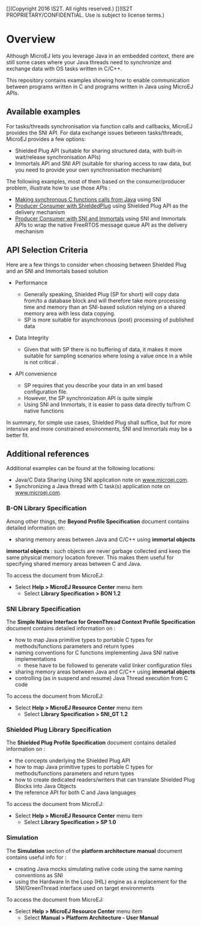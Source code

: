 [](Markdown)
[](Copyright 2016 IS2T. All rights reserved.)
[](IS2T PROPRIETARY/CONFIDENTIAL. Use is subject to license terms.)
# Overview

Although MicroEJ lets you leverage Java in an embedded context, there are still some cases where your Java threads need to synchronize and exchange data with OS tasks written in C/C++.

This repository contains examples showing how to enable communication between programs written in C and programs written in Java using MicroEJ APIs.

## Available examples

For tasks/threads synchronisation via function calls and callbacks, MicroEJ provides the SNI API.
For data exchange issues between tasks/threads, MicroEJ provides a few options:
* Shielded Plug API (suitable for sharing structured data, with built-in wait/release synchronisation APIs)
* Immortals API and SNI API (suitable for sharing access to raw data, but you need to provide your own synchronisation mechanism)

The following examples, most of them based on the consumer/producer problem, illustrate how to use those APIs :
* [Making synchronous C functions calls from Java](/CallingCFromJava) using SNI
* [Producer Consumer with ShieldedPlug](/ProducerConsumerUsingShieldedPlug) using Shielded Plug API as the delivery mechanism
* [Producer Consumer with SNI and Immortals](/ProducerConsumerUsingQueues) using SNI and Immortals APIs to wrap the native FreeRTOS message queue API as the delivery mechanism

## API Selection Criteria

Here are a few things to consider when choosing between Shielded Plug and an SNI and Immortals based solution

* Performance
	* Generally speaking, Shielded Plug (SP for short) will copy data from/to a database block and will therefore take more processing time and memory than an SNI-based solution relying on a shared memory area with less data copying.
	* SP is more suitable for asynchronous (post) processing of published data

* Data Integrity
	* Given that with SP there is no buffering of data, it makes it more suitable for sampling scenarios where losing a value once in a while is not critical .

* API convenience
	* SP requires that you describe your data in an xml based configuration file.
	* However, the SP synchronization API is quite simple
	* Using SNI and Immortals, it is easier to pass data directly to/from C native functions

In summary, for simple use cases, Shielded Plug shall suffice, but for more intensive and more constrained environments, SNI and Immortals may be a better fit.

## Additional references

Additional examples can be found at the following locations:
* Java/C Data Sharing Using SNI application note on www.microej.com.
* Synchronizing a Java thread with C task(s) application note on www.microej.com.

### B-ON Library Specification

Among other things, the **Beyond Profile Specification** document contains detailed information on:

* sharing memory areas between Java and C/C++ using **immortal objects**

**immortal objects** : such objects are never garbage collected and keep the same physical memory location forever. This makes them useful for specifying shared memory areas between C and Java.

To access the document from MicroEJ:

* Select **Help > MicroEJ Resource Center** menu item
	* Select **Library Specification > BON 1.2**

### SNI Library Specification

The **Simple Native Interface for GreenThread Context Profile Specification** document contains detailed information on :

* how to map Java primitive types to portable C types for methods/functions parameters and return types
* naming conventions for C functions implementing Java SNI native implementations
	* these have to be followed to generate valid linker configuration files
* sharing memory areas between Java and C/C++ using **immortal objects**
* controlling (as in suspend and resume) Java Thread execution from C code

To access the document from MicroEJ:

* Select **Help > MicroEJ Resource Center** menu item
	* Select **Library Specification > SNI_GT 1.2**
	
### Shielded Plug Library Specification

The **Shielded Plug Profile Specification** document contains detailed information on :

* the concepts underlying the Shielded Plug API
* how to map Java primitive types to portable C types for methods/functions parameters and return types
* how to create dedicated readers/writers that can translate Shielded Plug Blocks into Java Objects
* the reference API for both C and Java languages

To access the document from MicroEJ:

* Select **Help > MicroEJ Resource Center** menu item
	* Select **Library Specification > SP 1.0**
	
### Simulation

The **Simulation** section of the **platform architecture manual** document contains useful info for :

* creating Java mocks simulating native code using the same naming conventions as SNI
* using the Hardware In the Loop (HIL) engine as a replacement for the SNI/GreenThread interface used on target environments

To access the document from MicroEJ:

* Select **Help > MicroEJ Resource Center** menu item
	* Select **Manual > Platform Architecture - User Manual**